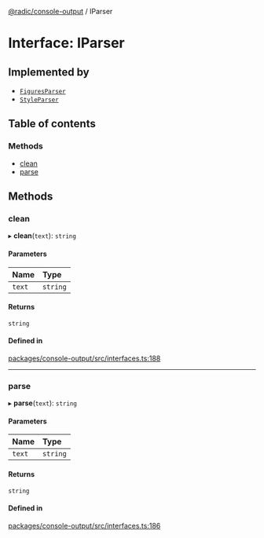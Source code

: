 [@radic/console-output](../README.md) / IParser

# Interface: IParser

## Implemented by

- [`FiguresParser`](../classes/FiguresParser.md)
- [`StyleParser`](../classes/StyleParser.md)

## Table of contents

### Methods

- [clean](IParser.md#clean)
- [parse](IParser.md#parse)

## Methods

### clean

▸ **clean**(`text`): `string`

#### Parameters

| Name | Type |
| :------ | :------ |
| `text` | `string` |

#### Returns

`string`

#### Defined in

[packages/console-output/src/interfaces.ts:188](https://github.com/robinradic/npm-console/blob/10cb77f/packages/console-output/src/interfaces.ts#L188)

___

### parse

▸ **parse**(`text`): `string`

#### Parameters

| Name | Type |
| :------ | :------ |
| `text` | `string` |

#### Returns

`string`

#### Defined in

[packages/console-output/src/interfaces.ts:186](https://github.com/robinradic/npm-console/blob/10cb77f/packages/console-output/src/interfaces.ts#L186)
